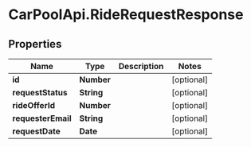 # CarPoolApi.RideRequestResponse

## Properties

Name | Type | Description | Notes
------------ | ------------- | ------------- | -------------
**id** | **Number** |  | [optional] 
**requestStatus** | **String** |  | [optional] 
**rideOfferId** | **Number** |  | [optional] 
**requesterEmail** | **String** |  | [optional] 
**requestDate** | **Date** |  | [optional] 


